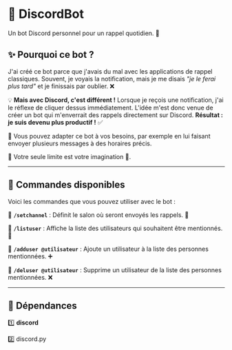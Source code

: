# 🤖 DiscordBot

Un bot Discord personnel pour un rappel quotidien. 📅

## ✨ Pourquoi ce bot ?

J'ai créé ce bot parce que j'avais du mal avec les applications de rappel classiques. Souvent, je voyais la notification, mais je me disais *"je le ferai plus tard"* et je finissais par oublier. ❌

💡 **Mais avec Discord, c'est différent !** Lorsque je reçois une notification, j'ai le réflexe de cliquer dessus immédiatement. L'idée m'est donc venue de créer un bot qui m'enverrait des rappels directement sur Discord. **Résultat : je suis devenu plus productif !** ✅

📌 Vous pouvez adapter ce bot à vos besoins, par exemple en lui faisant envoyer plusieurs messages à des horaires précis.

💭 Votre seule limite est votre imagination 💫.

---

## 🔧 Commandes disponibles

Voici les commandes que vous pouvez utiliser avec le bot :

🔹 **`/setchannel`** : Définit le salon où seront envoyés les rappels. 📢

🔹 **`/listuser`** : Affiche la liste des utilisateurs qui souhaitent être mentionnés. 👥

🔹 **`/adduser @utilisateur`** : Ajoute un utilisateur à la liste des personnes mentionnées. ➕

🔹 **`/deluser @utilisateur`** : Supprime un utilisateur de la liste des personnes mentionnées. ❌

---

## 🚀 Dépendances

1️⃣ **discord**

2️⃣ discord.py
